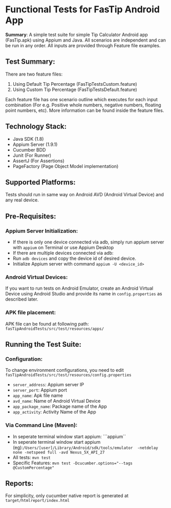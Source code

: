 # Functional Tests for FasTip Android App

**Summary**: 
A simple test suite for simple Tip Calculator Android app (FasTip.apk) using Appium and Java.
All scenarios are independent and can be run in any order. All inputs are provided through Feature file examples.

## Test Summary: ##
There are two feature files:
1. Using Default Tip Percentage (FasTipTestsCustom.feature)
2. Using Custom Tip Percentage (FasTipTestsDefault.feature)

Each feature file has one scenario outline which executes for each input combination (For e.g. Positive whole numbers, negative numbers, floating point numbers, etc). More information can be found inside the feature files.

## Technology Stack:
- Java SDK (1.8)
- Appium Server (1.9.1)
- Cucumber BDD
- Junit (For Runner)
- AssertJ (For Assertions)
- PageFactory (Page Object Model implementation)

## Supported Platforms:
Tests should run in same way on Android AVD (Android Virtual Device) and any real device. 


## Pre-Requisites:
### Appium Server Initialization:
- If there is only one device connected via adb, simply run appium server with ```appium``` on Terminal or use Appium Desktop
- If there are multiple devices connected via adb:
- Run ```adb devices``` and copy the device id of desired device.
- Initialize Appium server with command ```appium -U <device_id>```

### Android Virtual Devices:
If you want to run tests on Android Emulator, create an Android Virtual Device using Android Studio and provide its name in ```config.properties``` as described later.

### APK file placement:
APK file can be found at following path: ```fasTipAndroidTests/src/test/resources/apps/```

## Running the Test Suite:

### Configuration:
To change environment configurations, you need to edit ```fasTipAndroidTests/src/test/resources/config.properties```
- ```server_address```: Appium server IP
- ```server_port```: Appium port
- ```app_name```: Apk file name
- ```avd_name```: Name of Android Virtual Device
- ```app_package_name```: Package name of the App
- ```app_activity```: Activity Name of the App

### Via Command Line (Maven):
- In seperate terminal window start appium: ```appium``
- In seperate terminal window start appium (eg):```/Users/[user]/Library/Android/sdk/tools/emulator  -netdelay none -netspeed full -avd Nexus_5X_API_27```
- All tests: ```mvn test```
- Specific Features: ```mvn test -Dcucumber.options="--tags @CustomPercentage"```

## Reports:
For simplicity, only cucumber native report is generated at ```target/htmlreport/index.html```
